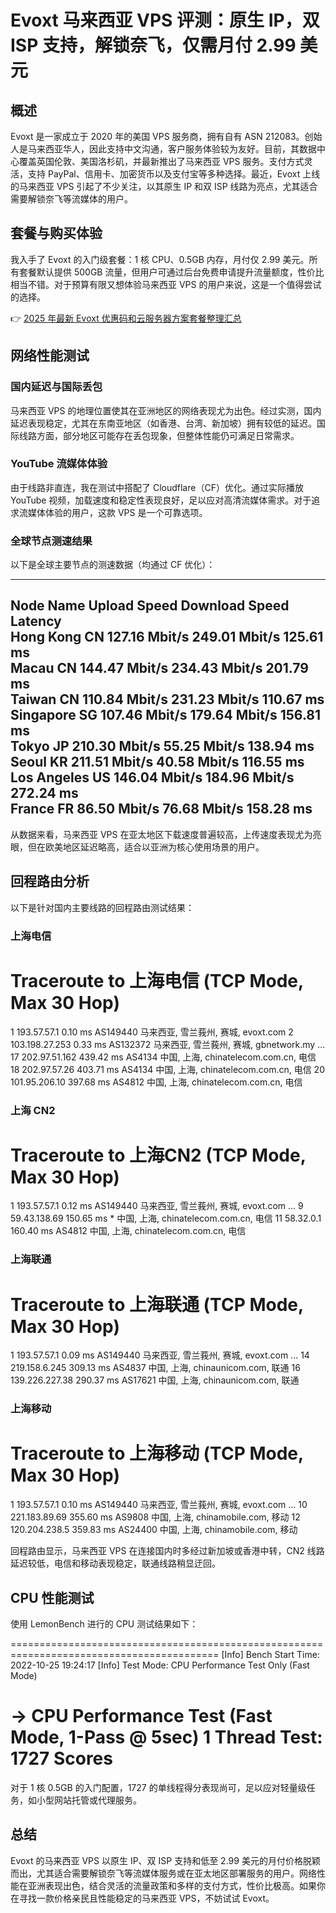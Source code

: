 # Evoxt 马来西亚 VPS 评测：原生 IP，双 ISP 支持，解锁奈飞，仅需月付 2.99 美元

## 概述

Evoxt 是一家成立于 2020 年的美国 VPS 服务商，拥有自有 ASN 212083。创始人是马来西亚华人，因此支持中文沟通，客户服务体验较为友好。目前，其数据中心覆盖英国伦敦、美国洛杉矶，并最新推出了马来西亚 VPS 服务。支付方式灵活，支持 PayPal、信用卡、加密货币以及支付宝等多种选择。最近，Evoxt 上线的马来西亚 VPS 引起了不少关注，以其原生 IP 和双 ISP 线路为亮点，尤其适合需要解锁奈飞等流媒体的用户。

## 套餐与购买体验

我入手了 Evoxt 的入门级套餐：1 核 CPU、0.5GB 内存，月付仅 2.99 美元。所有套餐默认提供 500GB 流量，但用户可通过后台免费申请提升流量额度，性价比相当不错。对于预算有限又想体验马来西亚 VPS 的用户来说，这是一个值得尝试的选择。

👉 [2025 年最新 Evoxt 优惠码和云服务器方案套餐整理汇总](https://bit.ly/evoxt)

## 网络性能测试

### 国内延迟与国际丢包

马来西亚 VPS 的地理位置使其在亚洲地区的网络表现尤为出色。经过实测，国内延迟表现稳定，尤其在东南亚地区（如香港、台湾、新加坡）拥有较低的延迟。国际线路方面，部分地区可能存在丢包现象，但整体性能仍可满足日常需求。

### YouTube 流媒体体验

由于线路非直连，我在测试中搭配了 Cloudflare（CF）优化。通过实际播放 YouTube 视频，加载速度和稳定性表现良好，足以应对高清流媒体需求。对于追求流媒体体验的用户，这款 VPS 是一个可靠选项。

### 全球节点测速结果

以下是全球主要节点的测速数据（均通过 CF 优化）：

----------------------------------------------------------------------------------
Node Name        Upload Speed      Download Speed      Latency                         
Hong Kong    CN  127.16 Mbit/s     249.01 Mbit/s       125.61 ms                       
Macau        CN  144.47 Mbit/s     234.43 Mbit/s       201.79 ms                       
Taiwan       CN  110.84 Mbit/s     231.23 Mbit/s       110.67 ms                       
Singapore    SG  107.46 Mbit/s     179.64 Mbit/s       156.81 ms                       
Tokyo        JP  210.30 Mbit/s     55.25 Mbit/s        138.94 ms                       
Seoul        KR  211.51 Mbit/s     40.58 Mbit/s        116.55 ms                       
Los Angeles  US  146.04 Mbit/s     184.96 Mbit/s       272.24 ms                       
France       FR  86.50 Mbit/s      76.68 Mbit/s        158.28 ms                       
----------------------------------------------------------------------------------

从数据来看，马来西亚 VPS 在亚太地区下载速度普遍较高，上传速度表现尤为亮眼，但在欧美地区延迟略高，适合以亚洲为核心使用场景的用户。

## 回程路由分析

以下是针对国内主要线路的回程路由测试结果：

### 上海电信

Traceroute to 上海电信 (TCP Mode, Max 30 Hop)
============================================================
 1  193.57.57.1  0.10 ms  AS149440  马来西亚, 雪兰莪州, 赛城, evoxt.com
 2  103.198.27.253  0.33 ms  AS132372  马来西亚, 雪兰莪州, 赛城, gbnetwork.my
 ...
17  202.97.51.162  439.42 ms  AS4134  中国, 上海, chinatelecom.com.cn, 电信
18  202.97.57.26  403.71 ms  AS4134  中国, 上海, chinatelecom.com.cn, 电信
20  101.95.206.10  397.68 ms  AS4812  中国, 上海, chinatelecom.com.cn, 电信

### 上海 CN2

Traceroute to 上海CN2 (TCP Mode, Max 30 Hop)
============================================================
 1  193.57.57.1  0.12 ms  AS149440  马来西亚, 雪兰莪州, 赛城, evoxt.com
 ...
 9  59.43.138.69  150.65 ms  *  中国, 上海, chinatelecom.com.cn, 电信
11  58.32.0.1  160.40 ms  AS4812  中国, 上海, chinatelecom.com.cn, 电信

### 上海联通

Traceroute to 上海联通 (TCP Mode, Max 30 Hop)
============================================================
 1  193.57.57.1  0.09 ms  AS149440  马来西亚, 雪兰莪州, 赛城, evoxt.com
 ...
14  219.158.6.245  309.13 ms  AS4837  中国, 上海, chinaunicom.com, 联通
16  139.226.227.38  290.37 ms  AS17621  中国, 上海, chinaunicom.com, 联通

### 上海移动

Traceroute to 上海移动 (TCP Mode, Max 30 Hop)
============================================================
 1  193.57.57.1  0.10 ms  AS149440  马来西亚, 雪兰莪州, 赛城, evoxt.com
 ...
10  221.183.89.69  355.60 ms  AS9808  中国, 上海, chinamobile.com, 移动
12  120.204.238.5  359.83 ms  AS24400  中国, 上海, chinamobile.com, 移动

回程路由显示，马来西亚 VPS 在连接国内时多经过新加坡或香港中转，CN2 线路延迟较低，电信和移动表现稳定，联通线路稍显迂回。

## CPU 性能测试

使用 LemonBench 进行的 CPU 测试结果如下：

==========================================================================================
[Info] Bench Start Time: 2022-10-25 19:24:17
[Info] Test Mode: CPU Performance Test Only (Fast Mode)

-> CPU Performance Test (Fast Mode, 1-Pass @ 5sec)
1 Thread Test: 1727 Scores
==========================================================================================

对于 1 核 0.5GB 的入门配置，1727 的单线程得分表现尚可，足以应对轻量级任务，如小型网站托管或代理服务。

## 总结

Evoxt 的马来西亚 VPS 以原生 IP、双 ISP 支持和低至 2.99 美元的月付价格脱颖而出，尤其适合需要解锁奈飞等流媒体服务或在亚太地区部署服务的用户。网络性能在亚洲表现出色，结合灵活的流量政策和多样的支付方式，性价比极高。如果你在寻找一款价格亲民且性能稳定的马来西亚 VPS，不妨试试 Evoxt。